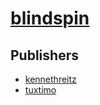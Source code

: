# [blindspin](https://pypi.org/project/blindspin)



## Publishers
- [kennethreitz](https://pypi.org/user/kennethreitz)
- [tuxtimo](https://pypi.org/user/tuxtimo)


